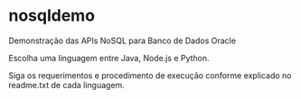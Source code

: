 # nosqldemo
Demonstração das APIs NoSQL para Banco de Dados Oracle

Escolha uma linguagem entre Java, Node.js e Python. 

Siga os requerimentos e procedimento de execução conforme explicado no readme.txt de cada linguagem.

